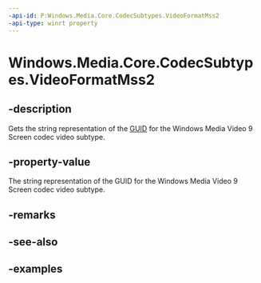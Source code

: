```yaml
---
-api-id: P:Windows.Media.Core.CodecSubtypes.VideoFormatMss2
-api-type: winrt property
---
```


<!-- Property syntax.
public string VideoFormatMss2 { get; }
-->

# Windows.Media.Core.CodecSubtypes.VideoFormatMss2

## -description
Gets the string representation of the [GUID](/windows/win32/api/guiddef/ns-guiddef-guid) for the Windows Media Video 9 Screen codec video subtype.

## -property-value
The string representation of the GUID for the Windows Media Video 9 Screen codec video subtype.

## -remarks

## -see-also

## -examples

